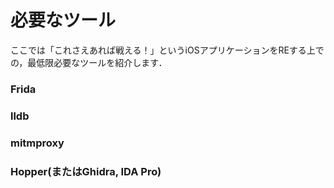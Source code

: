 # 必要なツール

ここでは「これさえあれば戦える！」というiOSアプリケーションをREする上での，最低限必要なツールを紹介します．

### Frida

### lldb

### mitmproxy

### Hopper(またはGhidra, IDA Pro)